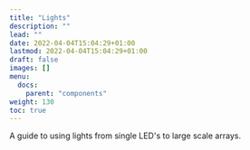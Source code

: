 ```yaml
---
title: "Lights"
description: ""
lead: ""
date: 2022-04-04T15:04:29+01:00
lastmod: 2022-04-04T15:04:29+01:00
draft: false
images: []
menu:
  docs:
    parent: "components"
weight: 130
toc: true
---
```


A guide to using lights from single LED's to large scale arrays.